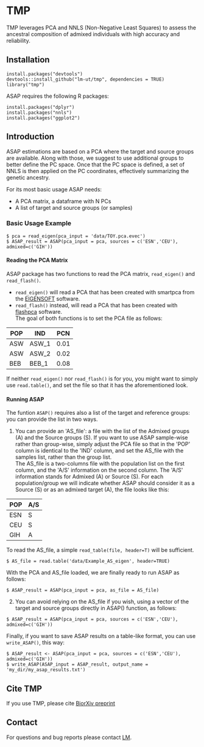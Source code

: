 # TMP

TMP leverages PCA and NNLS (Non-Negative Least Squares) to assess the ancestral composition of admixed individuals with high accuracy and reliability.

## Installation

```{r, eval=FALSE}
install.packages("devtools") 
devtools::install_github("lm-ut/tmp", dependencies = TRUE)
library("tmp")
```

ASAP requires the following R packages: 

```{r, eval=FALSE}
install.packages("dplyr")
install.packages("nnls")
install.packages("ggplot2")
```

## Introduction

ASAP estimations are based on a PCA where the target and source groups are available. Along with those, we suggest to use additional groups to better define the PC space. Once that the PC space is defined, a set of NNLS is then applied on the PC coordinates, effectively summarizing the genetic ancestry. 

For its most basic usage ASAP needs:  

- A PCA matrix, a dataframe with N PCs
- A list of target and source groups (or samples)

### Basic Usage Example
  
```{r, eval=FALSE}
$ pca = read_eigen(pca_input = 'data/TOY.pca.evec')
$ ASAP_result = ASAP(pca_input = pca, sources = c('ESN','CEU'), admixed=c('GIH'))
```

#### Reading the PCA Matrix

ASAP package has two functions to read the PCA matrix, ```read_eigen()``` and ```read_flash()```.  
* ```read_eigen()``` will read a PCA that has been created with smartpca from the [EIGENSOFT](https://github.com/DReichLab/EIG) software.  
* ```read_flash()``` instead, will read a PCA that has been created with [flashpca](https://github.com/gabraham/flashpca) software.  
The goal of both functions is to set the PCA file as follows:  
  
| POP | IND   | PCN |
| --- | ----  | ------- |
| ASW | ASW_1 | 0.01 |
| ASW | ASW_2 | 0.02 |
| BEB | BEB_1 | 0.08 |
  
If neither ```read_eigen()``` nor ```read_flash()``` is for you, you might want to simply use ```read.table()```, and set the file so that it has the aforementioned look.  

#### Running ASAP
  
The funtion ```ASAP()``` requires also a list of the target and reference groups: you can provide the list in two ways.

1) You can provide an 'AS_file': a file with the list of the Admixed groups (A) and the Source groups (S). If you want to use ASAP sample-wise rather than group-wise, simply adjust the PCA file so that in the 'POP' column is identical to the 'IND' column, and set the AS_file with the samples list, rather than the group list.   
The AS_file is a two-columns file with the population list on the first column, and the 'A/S' information on the second column. The 'A/S' information stands for Admixed (A) or Source (S). For each population/group we will indicate whether ASAP should consider it as a Source (S) or as an admixed target (A), the file looks like this:  

| POP | A/S |
| --- | --- |
| ESN | S |
| CEU | S |
| GIH | A |

To read the AS_file, a simple ```read_table(file, header=T)``` will be sufficient.   

```{r, eval=FALSE}
$ AS_file = read.table('data/Example_AS_eigen', header=TRUE)
```

With the PCA and AS_file loaded, we are finally ready to run ASAP as follows:

```{r, eval=FALSE}
$ ASAP_result = ASAP(pca_input = pca, as_file = AS_file)
```
  
2) You can avoid relying on the AS_file if you wish, using a vector of the target and source groups directly in ASAP() function, as follows:
  
```{r, eval=FALSE}
$ ASAP_result = ASAP(pca_input = pca, sources = c('ESN','CEU'), admixed=c('GIH'))
```
  
Finally, if you want to save ASAP results on a table-like format, you can use ```write_ASAP()```, this way:
  
```{r, eval=FALSE}
$ ASAP_result <- ASAP(pca_input = pca, sources = c('ESN','CEU'), admixed=c('GIH'))
$ write_ASAP(ASAP_input = ASAP_result, output_name = 'my_dir/my_asap_results.txt')
```

## Cite TMP

If you use TMP, please cite [BiorXiv preprint]()

## Contact

For questions and bug reports please contact [LM](mailto:ludovica.molinaro@kuleuven.be).
